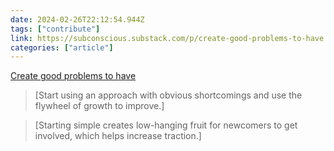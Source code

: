 ```yaml
---
date: 2024-02-26T22:12:54.944Z
tags: ["contribute"]
link: https://subconscious.substack.com/p/create-good-problems-to-have
categories: ["article"]
---
```

[Create good problems to have](https://subconscious.substack.com/p/create-good-problems-to-have)

> [Start using an approach with obvious shortcomings and use the flywheel of growth to improve.]

> [Starting simple creates low-hanging fruit for newcomers to get involved, which helps increase traction.]
